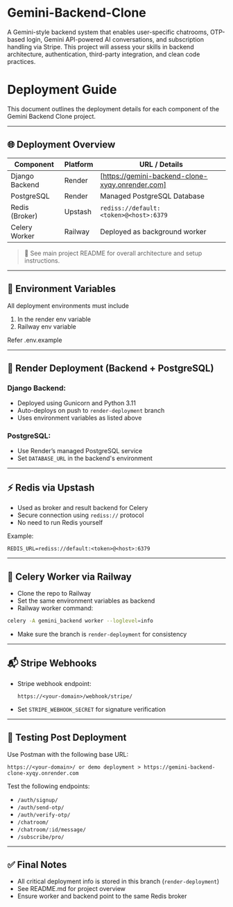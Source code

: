 # Gemini-Backend-Clone
A Gemini-style backend system that enables user-specific chatrooms, OTP-based login, Gemini API-powered AI conversations, and subscription handling via Stripe. This project will assess your skills in backend architecture, authentication, third-party integration, and clean code practices.

# Deployment Guide

This document outlines the deployment details for each component of the Gemini Backend Clone project.

---

## 🌐 Deployment Overview

| Component      | Platform | URL / Details                                                      |
| -------------- | -------- | ------------------------------------------------------------------ |
| Django Backend | Render   | [https://gemini-backend-clone-xyqy.onrender.com]                   |
| PostgreSQL     | Render   | Managed PostgreSQL Database                                        |
| Redis (Broker) | Upstash  | `rediss://default:<token>@<host>:6379`                             |
| Celery Worker  | Railway  | Deployed as background worker                                      |

> 🔗 See main project README for overall architecture and setup instructions.

---

## 🔧 Environment Variables

All deployment environments must include

1. In the render env variable
2. Railway env variable

Refer .env.example


---

## 🚀 Render Deployment (Backend + PostgreSQL)

### Django Backend:

- Deployed using Gunicorn and Python 3.11
- Auto-deploys on push to `render-deployment` branch
- Uses environment variables as listed above

### PostgreSQL:

- Use Render’s managed PostgreSQL service
- Set `DATABASE_URL` in the backend's environment

---

## ⚡️ Redis via Upstash

- Used as broker and result backend for Celery
- Secure connection using `rediss://` protocol
- No need to run Redis yourself

Example:

```env
REDIS_URL=rediss://default:<token>@<host>:6379
```

---

## 🧵 Celery Worker via Railway

- Clone the repo to Railway
- Set the same environment variables as backend
- Railway worker command:

```bash
celery -A gemini_backend worker --loglevel=info
```

- Make sure the branch is `render-deployment` for consistency

---

## 📬 Stripe Webhooks

- Stripe webhook endpoint:
  ```
  https://<your-domain>/webhook/stripe/
  ```
- Set `STRIPE_WEBHOOK_SECRET` for signature verification

---

## 🧪 Testing Post Deployment

Use Postman with the following base URL:

```
https://<your-domain>/ or demo deployment > https://gemini-backend-clone-xyqy.onrender.com
```

Test the following endpoints:

- `/auth/signup/`
- `/auth/send-otp/`
- `/auth/verify-otp/`
- `/chatroom/`
- `/chatroom/:id/message/`
- `/subscribe/pro/`

---

## ✅ Final Notes

- All critical deployment info is stored in this branch (`render-deployment`)
- See README.md for project overview
- Ensure worker and backend point to the same Redis broker



